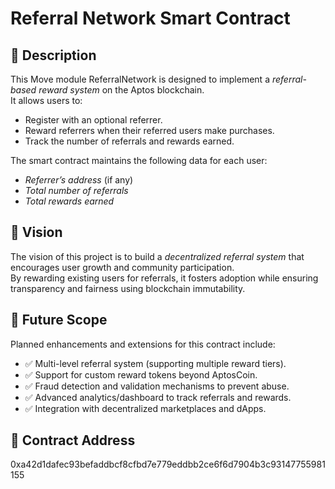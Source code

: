 # Referral Network Smart Contract  

## 📌 Description  
This Move module ReferralNetwork is designed to implement a *referral-based reward system* on the Aptos blockchain.  
It allows users to:  
- Register with an optional referrer.  
- Reward referrers when their referred users make purchases.  
- Track the number of referrals and rewards earned.  

The smart contract maintains the following data for each user:  
- *Referrer’s address* (if any)  
- *Total number of referrals*  
- *Total rewards earned*  

## 🎯 Vision  
The vision of this project is to build a *decentralized referral system* that encourages user growth and community participation.  
By rewarding existing users for referrals, it fosters adoption while ensuring transparency and fairness using blockchain immutability.  

## 🚀 Future Scope  
Planned enhancements and extensions for this contract include:  
- ✅ Multi-level referral system (supporting multiple reward tiers).  
- ✅ Support for custom reward tokens beyond AptosCoin.  
- ✅ Fraud detection and validation mechanisms to prevent abuse.  
- ✅ Advanced analytics/dashboard to track referrals and rewards.  
- ✅ Integration with decentralized marketplaces and dApps.  

## 📍 Contract Address  
0xa42d1dafec93befaddbcf8cfbd7e779eddbb2ce6f6d7904b3c93147755981155
